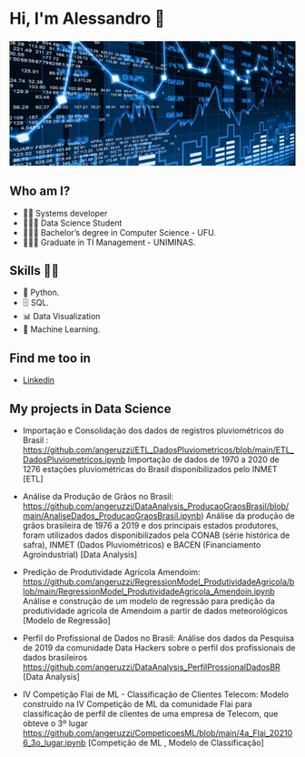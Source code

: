  # **Hi, I'm Alessandro** 👋 
###  
![GitHub Logo](fundo_ds_git.JPG)

## Who am I? 

* 👨‍💻 Systems developer
* 🧑🏻‍🎓 Data Science Student
* 👨🏼‍🎓 Bachelor’s degree in Computer Science - UFU.
* 👨🏼‍🎓 Graduate in TI Management - UNIMINAS.

## Skills 👩‍💻

* 🐍 Python.
* 🗄 SQL.
* 📊 Data Visualization
* 🔮 Machine Learning. 

## Find me too in

*  [Linkedin]( https://www.linkedin.com/in/alessandroangeruzzi/ )

## **My projects in Data Science**

* Importação e Consolidação dos dados de registros pluviométricos do Brasil :
https://github.com/angeruzzi/ETL_DadosPluviometricos/blob/main/ETL_DadosPluviometricos.ipynb
Importação de dados de 1970 a 2020 de 1276 estações pluviométricas do Brasil disponibilizados pelo INMET 
[ETL] 

* Análise da Produção de Grãos no Brasil: 
https://github.com/angeruzzi/DataAnalysis_ProducaoGraosBrasil/blob/main/AnaliseDados_ProducaoGraosBrasil.ipynb) 
Análise da produção de grãos brasileira de 1976 a 2019 e dos principais estados produtores, foram utilizados dados disponibilizados pela CONAB (série histórica de safra), INMET (Dados Pluviométricos) e BACEN (Financiamento Agroindustrial) [Data Analysis]

* Predição de Produtividade Agrícola Amendoim: 
https://github.com/angeruzzi/RegressionModel_ProdutividadeAgricola/blob/main/RegressionModel_ProdutividadeAgricola_Amendoin.ipynb 
Análise e construção de um modelo de regressão para predição da produtividade agrícola de Amendoim a partir de dados meteorológicos
[Modelo de Regressão]

* Perfil do Profissional de Dados no Brasil: 
Análise dos dados da Pesquisa de 2019 da comunidade Data Hackers sobre o perfil dos profissionais de dados brasileiros
https://github.com/angeruzzi/DataAnalysis_PerfilProssionalDadosBR 
[Data Analysis]

* IV Competição Flai de ML - Classificação de Clientes Telecom: 
Modelo construído na IV Competição de ML da comunidade Flai para classificação de perfil de clientes de uma empresa de Telecom, que obteve o 3º lugar
https://github.com/angeruzzi/CompeticoesML/blob/main/4a_Flai_202106_3o_lugar.ipynb 
[Competição de ML , Modelo de Classificação]

<!--
**angeruzzi/angeruzzi** is a ✨ _special_ ✨ repository because its `README.md` (this file) appears on your GitHub profile.

Here are some ideas to get you started:

- 🔭 I’m currently working on ...
- 🌱 I’m currently learning ...
- 👯 I’m looking to collaborate on ...
- 🤔 I’m looking for help with ...
- 💬 Ask me about ...
- 📫 How to reach me: ...
- 😄 Pronouns: ...
- ⚡ Fun fact: ...
-->
